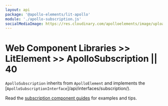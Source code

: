 ```yaml
---
layout: api
package: '@apollo-elements/lit-apollo'
module: './apollo-subscription.js'
socialMediaImage: https://res.cloudinary.com/apolloelements/image/upload/w_1200,h_630,c_fill,q_auto,f_auto/w_600,c_fit,co_rgb:eee,g_south_west,x_60,y_200,l_text:open sans_128_bold:LitElement/w_1200,h_630,c_fill,q_auto,f_auto/w_600,c_fit,co_rgb:eee,g_south_west,x_60,y_100,l_text:open sans_78:Apollo Elements/social-template.svg
---
```

# Web Component Libraries >> LitElement >> ApolloSubscription || 40

`ApolloSubscription` inherits from `ApolloElement` and implements the [`ApolloSubscriptionInterface`]/api/interfaces/subscription/).

Read the [subscription component guides](../../../../guides/building-apps/subscriptions/) for examples and tips.
